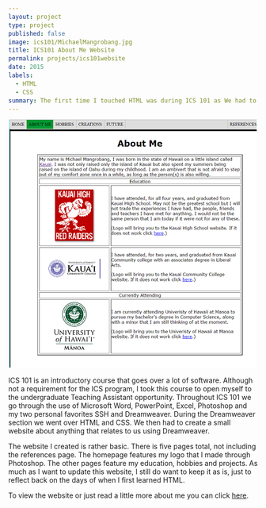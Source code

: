 ```yaml
---
layout: project
type: project
published: false
image: ics101/MichaelMangrobang.jpg
title: ICS101 About Me Website
permalink: projects/ics101website
date: 2015
labels:
  - HTML
  - CSS
summary: The first time I touched HTML was during ICS 101 as We had to make a website about anything relating to us.
---
```


<div align="middle">
  <img class="ui image" src="../images/projects/ics101/ics101-website-preview.png" >
</div>

ICS 101 is an introductory course that goes over a lot of software. Although not a requirement for the ICS program, I took this course to open myself to the undergraduate Teaching Assistant opportunity. Throughout ICS 101 we go through the use of Microsoft Word, PowerPoint, Excel, Photoshop and my two personal favorites SSH and Dreamweaver. During the Dreamweaver section we went over HTML and CSS. We then had to create a small website about anything that relates to us using Dreamweaver.

The website I created is rather basic. There is five pages total, not including the references page. The homepage features my logo that I made through Photoshop. The other pages feature my education, hobbies and projects. As much as I want to update this website, I still do want to keep it as is, just to reflect back on the days of when I first learned HTML.

To view the website or just read a little more about me you can click [here](http://www2.hawaii.edu/~mjm4/me/).
<div style="height:50px;"></div>
